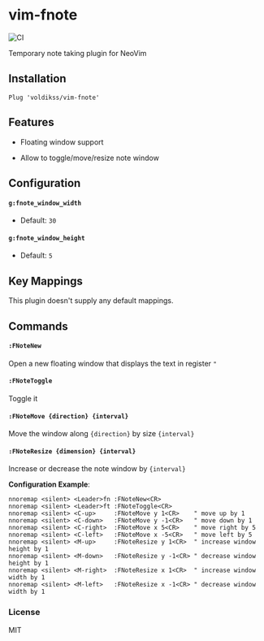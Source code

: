 # vim-fnote

![CI](https://github.com/voldikss/vim-fnote/workflows/CI/badge.svg)

Temporary note taking plugin for NeoVim



## Installation

```vim
Plug 'voldikss/vim-fnote'
```

## Features

- Floating window support

- Allow to toggle/move/resize note window

## Configuration

#### **`g:fnote_window_width`**

- Default: `30`

#### **`g:fnote_window_height`**

- Default: `5`

## Key Mappings

This plugin doesn't supply any default mappings.

## Commands

#### `:FNoteNew`

Open a new floating window that displays the text in register `"`

#### `:FNoteToggle`

Toggle it

#### `:FNoteMove {direction} {interval}`

Move the window along `{direction}` by size `{interval}`

#### `:FNoteResize {dimension} {interval}`

Increase or decrease the note window by `{interval}`

**Configuration Example**:

```vim
nnoremap <silent> <Leader>fn :FNoteNew<CR>
nnoremap <silent> <Leader>ft :FNoteToggle<CR>
nnoremap <silent> <C-up>     :FNoteMove y 1<CR>    " move up by 1
nnoremap <silent> <C-down>   :FNoteMove y -1<CR>   " move down by 1
nnoremap <silent> <C-right>  :FNoteMove x 5<CR>    " move right by 5
nnoremap <silent> <C-left>   :FNoteMove x -5<CR>   " move left by 5
nnoremap <silent> <M-up>     :FNoteResize y 1<CR>  " increase window height by 1
nnoremap <silent> <M-down>   :FNoteResize y -1<CR> " decrease window height by 1
nnoremap <silent> <M-right>  :FNoteResize x 1<CR>  " increase window width by 1
nnoremap <silent> <M-left>   :FNoteResize x -1<CR> " decrease window width by 1
```

### License

MIT
